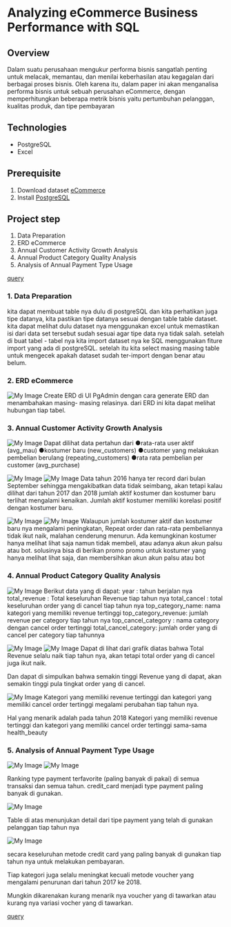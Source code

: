 # Analyzing eCommerce Business Performance with SQL

## Overview 
Dalam suatu perusahaan mengukur performa bisnis sangatlah penting untuk melacak, memantau, dan menilai keberhasilan atau kegagalan dari berbagai proses bisnis. Oleh karena itu, dalam paper ini akan menganalisa performa bisnis untuk sebuah perusahan eCommerce,  dengan memperhitungkan beberapa metrik bisnis yaitu pertumbuhan pelanggan, kualitas produk, dan tipe pembayaran

##  Technologies
- PostgreSQL
- Excel

## Prerequisite
1.  Download dataset  [eCommerce](https://drive.google.com/file/d/1_zbdzh6KkRerEZZrzfVfYC6Vwnev1gUu/view?usp=share_link)
2.  Install  [PostgreSQL](https://www.postgresql.org/download/)

## Project step
1. Data Preparation
2. ERD eCommerce
3. Annual Customer Activity Growth Analysis
4. Annual Product Category Quality Analysis
5. Analysis of Annual Payment Type Usage

[query](https://docs.google.com/document/d/13jPrcrh7s3BAK7NAppJ3TsLr6mXgXNPR1pWo2Pxe_i4/edit?usp=sharing)

### 1. Data Preparation
kita dapat membuat table nya dulu di postgreSQL dan kita perhatikan juga tipe datanya, kita pastikan tipe datanya sesuai dengan table table dataset. kita dapat melihat dulu dataset nya menggunakan excel untuk memastikan isi dari data set tersebut sudah sesuai agar tipe data nya tidak salah.
setelah di buat tabel - tabel nya kita import dataset nya ke SQL menggunakan fiture import yang ada di postgreSQL. setelah itu kita select masing masing table untuk mengecek apakah dataset sudah ter-import dengan benar atau belum.

### 2. ERD eCommerce
![My Image](src/ERD.png)
Create ERD di UI PgAdmin  dengan  cara generate ERD dan menambahakan masing- masing relasinya. dari ERD ini kita dapat melihat hubungan tiap tabel.

###  3. Annual Customer Activity Growth Analysis
![My Image](src/Picture2.png)
Dapat  dilihat data pertahun  dari
●rata-rata user aktif (avg_mau)
●kostumer  baru (new_customers)
●customer yang melakukan  pembelian  berulang (repeating_customers)
●rata rata pembelian per customer (avg_purchase)

![My Image](src/Picture3.png) ![My Image](src/Picture4.png)
Data tahun 2016 hanya  ter record dari  bulan September sehingga  mengakibatkan data tidak  seimbang, akan  tetapi  kalau  dilihat  dari  tahun 2017 dan 2018 jumlah  aktif  kostumer dan kostumer  baru  terlihat  mengalami  kenaikan.
Jumlah  aktif  kostumer  memiliki  korelasi  positif  dengan  kostumer  baru.

![My Image](src/Picture5.png) ![My Image](src/Picture6.png)
Walaupun  jumlah  kostumer  aktif dan kostumer  baru  nya  mengalami  peningkatan, Repeat order dan rata-rata pembeliannya  tidak  ikut naik, malahan  cenderung  menurun. Ada kemungkinan  kostumer  hanya  melihat  lihat  saja  namun  tidak  membeli, atau  adanya  akun  akun  palsu  atau bot.
solusinya  bisa di berikan promo promo  untuk  kostumer yang hanya  melihat  lihat  saja, dan membersihkan  akun  akun  palsu  atau bot

### 4. Annual Product Category Quality Analysis
![My Image](src/Picture7.png)
Berikut data yang di dapat:
year : tahun  berjalan  nya
total_revenue : Total keseluruhan Revenue tiap  tahun  nya
total_cancel : total keseluruhan order yang di cancel tiap  tahun  nya
top_category_name: nama  kategori yang memiliki revenue tertinggi
top_category_revenue: jumlah revenue per category tiap  tahun  nya
top_cancel_category : nama category dengan cancel order tertinggi
total_cancel_category: jumlah order yang di cancel per category tiap  tahunnya

![My Image](src/Picture8.png) ![My Image](src/Picture9.png)
Dapat di lihat  dari  grafik  diatas  bahwa Total Revenue selalu naik tiap  tahun  nya, akan  tetapi total order yang di cancel juga ikut naik.

Dan dapat di simpulkan  bahwa  semakin  tinggi Revenue yang di dapat, akan  semakin  tinggi pula tingkat order yang di cancel.

![My Image](src/Picture10.png)
Kategori yang memiliki revenue tertinggi dan kategori yang memiliki cancel order tertinggi  megalami  perubahan  tiap  tahun  nya.

Hal yang menarik  adalah pada tahun 2018 Kategori yang memiliki revenue tertinggi dan kategori yang memiliki cancel order tertinggi  sama-sama  health_beauty

### 5. Analysis of Annual Payment Type Usage
![My Image](src/Picture11.png)  ![My Image](src/Picture12.png)

Ranking type payment terfavorite (paling banyak di pakai) di semua  transaksi dan semua  tahun.
credit_card  menjadi type payment paling banyak di gunakan.

![My Image](src/Picture13.png)

Table di atas  menunjukan detail dari  tipe payment yang telah di gunakan  pelanggan  tiap  tahun  nya


![My Image](src/Picture14.png)

secara  keseluruhan  metode credit card yang paling banyak di gunakan  tiap  tahun  nya  untuk  melakukan  pembayaran.

Tiap  kategori juga selalu  meningkat  kecuali  metode voucher yang mengalami  penurunan  dari  tahun 2017 ke 2018.

Mungkin  dikarenakan  kurang  menarik  nya voucher yang di tawarkan  atau  kurang  nya  variasi  vocher yang di tawarkan.

[query](https://docs.google.com/document/d/13jPrcrh7s3BAK7NAppJ3TsLr6mXgXNPR1pWo2Pxe_i4/edit?usp=sharing)
